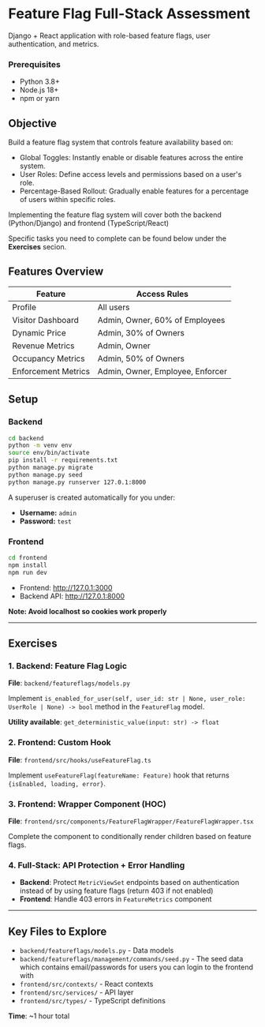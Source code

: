 # Feature Flag Full-Stack Assessment

Django + React application with role-based feature flags, user authentication, and metrics.

### Prerequisites
- Python 3.8+
- Node.js 18+
- npm or yarn

## **Objective**
Build a feature flag system that controls feature availability based on:
- Global Toggles: Instantly enable or disable features across the entire system.
- User Roles: Define access levels and permissions based on a user's role.
- Percentage-Based Rollout: Gradually enable features for a percentage of users within specific roles.

Implementing the feature flag system will cover both the backend (Python/Django) and frontend (TypeScript/React)

Specific tasks you need to complete can be found below under the **Exercises** secion.


## **Features Overview**
| Feature | Access Rules |
|---------|--------------|
| Profile | All users |
| Visitor Dashboard | Admin, Owner, 60% of Employees |
| Dynamic Price | Admin, 30% of Owners |
| Revenue Metrics | Admin, Owner |
| Occupancy Metrics | Admin, 50% of Owners |
| Enforcement Metrics | Admin, Owner, Employee, Enforcer |

## Setup

### Backend
```bash
cd backend
python -m venv env
source env/bin/activate
pip install -r requirements.txt
python manage.py migrate
python manage.py seed
python manage.py runserver 127.0.1:8000
```

A superuser is created automatically for you under:

- **Username:** `admin`
- **Password:** `test`

### Frontend
```bash
cd frontend
npm install
npm run dev
```

- Frontend: http://127.0.1:3000
- Backend API: http://127.0.1:8000

__Note: Avoid localhost so cookies work properly__

---

## Exercises

### 1. Backend: Feature Flag Logic
**File**: `backend/featureflags/models.py`

Implement `is_enabled_for_user(self, user_id: str | None, user_role: UserRole | None) -> bool` method in the `FeatureFlag` model.

**Utility available**: `get_deterministic_value(input: str) -> float`

### 2. Frontend: Custom Hook
**File**: `frontend/src/hooks/useFeatureFlag.ts`

Implement `useFeatureFlag(featureName: Feature)` hook that returns `{isEnabled, loading, error}`.

### 3. Frontend: Wrapper Component (HOC)
**File**: `frontend/src/components/FeatureFlagWrapper/FeatureFlagWrapper.tsx`

Complete the component to conditionally render children based on feature flags.

### 4. Full-Stack: API Protection + Error Handling
- **Backend**: Protect `MetricViewSet` endpoints based on authentication instead of by using feature flags (return 403 if not enabled)
- **Frontend**: Handle 403 errors in `FeatureMetrics` component


---

## Key Files to Explore
- `backend/featureflags/models.py` - Data models
- `backend/featureflags/management/commands/seed.py` - The seed data which contains email/passwords for users you can login to the frontend with
- `frontend/src/contexts/` - React contexts
- `frontend/src/services/` - API layer
- `frontend/src/types/` - TypeScript definitions


**Time**: ~1 hour total
